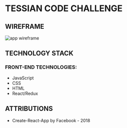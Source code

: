 # TESSIAN CODE CHALLENGE

## WIREFRAME
<img src='#' alt='app wireframe'>

## TECHNOLOGY STACK

### FRONT-END TECHNOLOGIES:
* JavaScript
* CSS
* HTML
* React/Redux

###


## ATTRIBUTIONS
* Create-React-App by Facebook - 2018